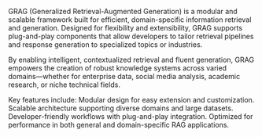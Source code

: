 GRAG (Generalized Retrieval-Augmented Generation) is a modular and scalable framework built for efficient, domain-specific information retrieval and generation. Designed for flexibility and extensibility, GRAG supports plug-and-play components that allow developers to tailor retrieval pipelines and response generation to specialized topics or industries.

By enabling intelligent, contextualized retrieval and fluent generation, GRAG empowers the creation of robust knowledge systems across varied domains—whether for enterprise data, social media analysis, academic research, or niche technical fields.

Key features include:
  Modular design for easy extension and customization.
  Scalable architecture supporting diverse domains and large datasets.
  Developer-friendly workflows with plug-and-play integration.
  Optimized for performance in both general and domain-specific RAG applications.

